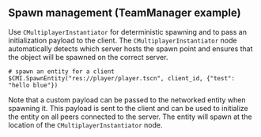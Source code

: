 ## Spawn management (TeamManager example)


Use `CMultiplayerInstantiator` for deterministic spawning and to pass an initialization payload to the client.
The `CMultiplayerInstantiator` node automatically detects which server hosts the spawn point and ensures that the object will be spawned on the correct server.

```gdscript
# spawn an entity for a client
$CMI.SpawnEntity("res://player/player.tscn", client_id, {"test": "hello blue"})
```

Note that a custom payload can be passed to the networked entity when spawning it. This payload is sent to the client and can be used to initialize the entity on all peers connected to the server.
The entity will spawn at the location of the `CMultiplayerInstantiator` node.
